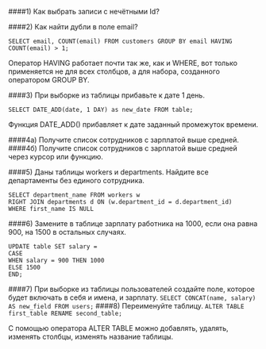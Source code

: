 ####1) Как выбрать записи с нечётными Id?

####2) Как найти дубли в поле email?

`````SELECT email, COUNT(email) FROM customers GROUP BY email HAVING COUNT(email) > 1;`````

Оператор HAVING работает почти так же, как и WHERE, вот только применяется не для всех
столбцов, а для набора, созданного оператором GROUP BY.

####3) При выборке из таблицы прибавьте к дате 1 день.

```SELECT DATE_ADD(date, 1 DAY) as new_date FROM table;```

Функция DATE_ADD() прибавляет к дате заданный промежуток времени.

####4а) Получите список сотрудников с зарплатой выше средней.
####4б) Получите список сотрудников с зарплатой выше средней через курсор или функцию.

####5) Даны таблицы workers и departments. Найдите все департаменты без единого сотрудника.
```
SELECT department_name FROM workers w
RIGHT JOIN departments d ON (w.department_id = d.department_id)
WHERE first_name IS NULL
```
####6) Замените в таблице зарплату работника на 1000, если она равна 900, на 1500 в остальных случаях.
```
UPDATE table SET salary =
CASE
WHEN salary = 900 THEN 1000
ELSE 1500
END;
```
####7) При выборке из таблицы пользователей создайте поле, которое будет включать в себя и имена, и зарплату.
```SELECT CONCAT(name, salary) AS new_field FROM users;```
####8) Переименуйте таблицу.
```ALTER TABLE first_table RENAME second_table;```

С помощью оператора ALTER TABLE можно добавлять, удалять, изменять столбцы, изменять название таблицы.
